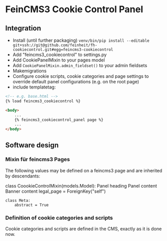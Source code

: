 # FeinCMS3 Cookie Control Panel
## Integration

- Install (until further packaging) `venv/bin/pip install --editable git+ssh://git@github.com/feinheit/fh-cookiecontrol.git#egg=feincms3-cookiecontrol`
- Add "feincms3_cookiecontrol" to settings.py
- Add CookiePanelMixin to your pages model
- Add `CookiePanelMixin.admin_fieldset()` to your admin fieldsets
- Makemigrations
- Configure cookie scripts, cookie categories and page settings to override default panel configurations (e.g. on the root page)
- include templatetag:

```html
<!-- e.g. base.html -->
{% load feincms3_cookiecontrol %}

<body>
    ...
    {% feincms3_cookiecontrol_panel page %}
    ...
</body>
```

## Software design

### Mixin für feincms3 Pages

The following values may be defined on a feincms3 page and are inherited by descendants:

class CoookieControlMixin(models.Model):
    Panel heading
    Panel content
    Banner content
    legal_page = ForeignKey("self")

    class Meta:
        abstract = True

### Definition of cookie categories and scripts

Cookie categories and scripts are defined in the CMS, exactly as it is done now.
